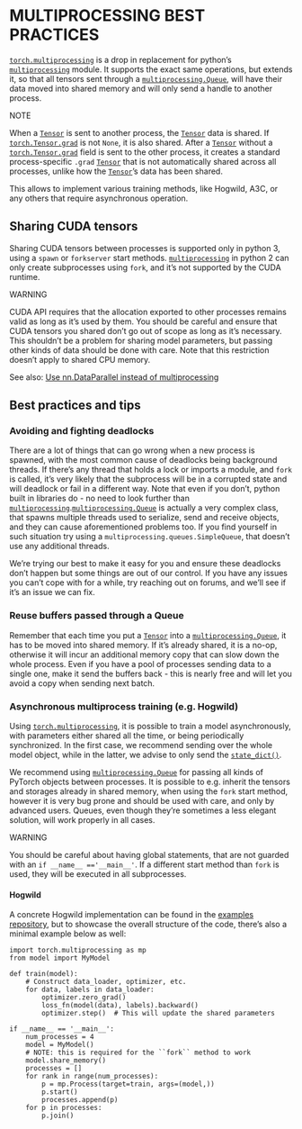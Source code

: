 
# MULTIPROCESSING BEST PRACTICES

[`torch.multiprocessing`](https://pytorch.org/docs/stable/multiprocessing.html#module-torch.multiprocessing) is a drop in replacement for python’s [`multiprocessing`](https://docs.python.org/3/library/multiprocessing.html#module-multiprocessing) module. It supports the exact same operations, but extends it, so that all tensors sent through a [`multiprocessing.Queue`](https://docs.python.org/3/library/multiprocessing.html#multiprocessing.Queue), will have their data moved into shared memory and will only send a handle to another process.

NOTE

When a [`Tensor`](https://pytorch.org/docs/stable/tensors.html#torch.Tensor) is sent to another process, the [`Tensor`](https://pytorch.org/docs/stable/tensors.html#torch.Tensor) data is shared. If [`torch.Tensor.grad`](https://pytorch.org/docs/stable/tensors.html#torch.Tensor.grad) is not `None`, it is also shared. After a [`Tensor`](https://pytorch.org/docs/stable/tensors.html#torch.Tensor) without a [`torch.Tensor.grad`](https://pytorch.org/docs/stable/tensors.html#torch.Tensor.grad) field is sent to the other process, it creates a standard process-specific `.grad` [`Tensor`](https://pytorch.org/docs/stable/tensors.html#torch.Tensor) that is not automatically shared across all processes, unlike how the [`Tensor`](https://pytorch.org/docs/stable/tensors.html#torch.Tensor)’s data has been shared.

This allows to implement various training methods, like Hogwild, A3C, or any others that require asynchronous operation.

## Sharing CUDA tensors

Sharing CUDA tensors between processes is supported only in python 3, using a `spawn` or `forkserver` start methods. [`multiprocessing`](https://docs.python.org/3/library/multiprocessing.html#module-multiprocessing) in python 2 can only create subprocesses using `fork`, and it’s not supported by the CUDA runtime.

WARNING

CUDA API requires that the allocation exported to other processes remains valid as long as it’s used by them. You should be careful and ensure that CUDA tensors you shared don’t go out of scope as long as it’s necessary. This shouldn’t be a problem for sharing model parameters, but passing other kinds of data should be done with care. Note that this restriction doesn’t apply to shared CPU memory.

See also: [Use nn.DataParallel instead of multiprocessing](https://pytorch.org/docs/stable/notes/cuda.html#cuda-nn-dataparallel-instead)

## Best practices and tips

### Avoiding and fighting deadlocks

There are a lot of things that can go wrong when a new process is spawned, with the most common cause of deadlocks being background threads. If there’s any thread that holds a lock or imports a module, and `fork` is called, it’s very likely that the subprocess will be in a corrupted state and will deadlock or fail in a different way. Note that even if you don’t, python built in libraries do - no need to look further than [`multiprocessing`](https://docs.python.org/3/library/multiprocessing.html#module-multiprocessing).[`multiprocessing.Queue`](https://docs.python.org/3/library/multiprocessing.html#multiprocessing.Queue) is actually a very complex class, that spawns multiple threads used to serialize, send and receive objects, and they can cause aforementioned problems too. If you find yourself in such situation try using a `multiprocessing.queues.SimpleQueue`, that doesn’t use any additional threads.

We’re trying our best to make it easy for you and ensure these deadlocks don’t happen but some things are out of our control. If you have any issues you can’t cope with for a while, try reaching out on forums, and we’ll see if it’s an issue we can fix.

### Reuse buffers passed through a Queue

Remember that each time you put a [`Tensor`](https://pytorch.org/docs/stable/tensors.html#torch.Tensor) into a [`multiprocessing.Queue`](https://docs.python.org/3/library/multiprocessing.html#multiprocessing.Queue), it has to be moved into shared memory. If it’s already shared, it is a no-op, otherwise it will incur an additional memory copy that can slow down the whole process. Even if you have a pool of processes sending data to a single one, make it send the buffers back - this is nearly free and will let you avoid a copy when sending next batch.

### Asynchronous multiprocess training (e.g. Hogwild)

Using [`torch.multiprocessing`](https://pytorch.org/docs/stable/multiprocessing.html#module-torch.multiprocessing), it is possible to train a model asynchronously, with parameters either shared all the time, or being periodically synchronized. In the first case, we recommend sending over the whole model object, while in the latter, we advise to only send the [`state_dict()`](https://pytorch.org/docs/stable/nn.html#torch.nn.Module.state_dict).

We recommend using [`multiprocessing.Queue`](https://docs.python.org/3/library/multiprocessing.html#multiprocessing.Queue) for passing all kinds of PyTorch objects between processes. It is possible to e.g. inherit the tensors and storages already in shared memory, when using the `fork` start method, however it is very bug prone and should be used with care, and only by advanced users. Queues, even though they’re sometimes a less elegant solution, will work properly in all cases.

WARNING

You should be careful about having global statements, that are not guarded with an `if __name__ =='__main__'`. If a different start method than `fork` is used, they will be executed in all subprocesses.

#### Hogwild

A concrete Hogwild implementation can be found in the [examples repository](https://github.com/pytorch/examples/tree/master/mnist_hogwild), but to showcase the overall structure of the code, there’s also a minimal example below as well:

```
import torch.multiprocessing as mp
from model import MyModel

def train(model):
    # Construct data_loader, optimizer, etc.
    for data, labels in data_loader:
        optimizer.zero_grad()
        loss_fn(model(data), labels).backward()
        optimizer.step()  # This will update the shared parameters

if __name__ == '__main__':
    num_processes = 4
    model = MyModel()
    # NOTE: this is required for the ``fork`` method to work
    model.share_memory()
    processes = []
    for rank in range(num_processes):
        p = mp.Process(target=train, args=(model,))
        p.start()
        processes.append(p)
    for p in processes:
        p.join()
```
